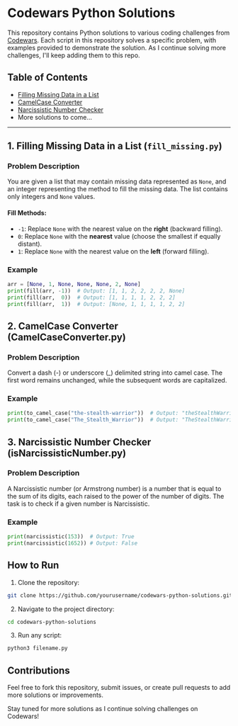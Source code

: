 # Codewars Python Solutions

This repository contains Python solutions to various coding challenges from [Codewars](https://www.codewars.com/). Each script in this repository solves a specific problem, with examples provided to demonstrate the solution. As I continue solving more challenges, I'll keep adding them to this repo.

## Table of Contents

- [Filling Missing Data in a List](#filling-missing-data-in-a-list-fill_missingpy)
- [CamelCase Converter](#camelcase-converter-camelcaseconverterpy)
- [Narcissistic Number Checker](#narcissistic-number-checker-isnarcissisticnumberpy)
- More solutions to come...

---

## 1. Filling Missing Data in a List (`fill_missing.py`)

### Problem Description
You are given a list that may contain missing data represented as `None`, and an integer representing the method to fill the missing data. The list contains only integers and `None` values.

#### Fill Methods:
- `-1`: Replace `None` with the nearest value on the **right** (backward filling).
- `0`: Replace `None` with the **nearest** value (choose the smallest if equally distant).
- `1`: Replace `None` with the nearest value on the **left** (forward filling).

### Example
```python
arr = [None, 1, None, None, None, 2, None]
print(fill(arr, -1))  # Output: [1, 1, 2, 2, 2, 2, None]
print(fill(arr,  0))  # Output: [1, 1, 1, 1, 2, 2, 2]
print(fill(arr,  1))  # Output: [None, 1, 1, 1, 1, 2, 2]
```

## 2. CamelCase Converter (CamelCaseConverter.py)

### Problem Description
Convert a dash (-) or underscore (_) delimited string into camel case. The first word remains unchanged, while the subsequent words are capitalized.

### Example
```python
print(to_camel_case("the-stealth-warrior"))  # Output: "theStealthWarrior"
print(to_camel_case("The_Stealth_Warrior"))  # Output: "TheStealthWarrior"
```

## 3. Narcissistic Number Checker (isNarcissisticNumber.py)

### Problem Description
A Narcissistic number (or Armstrong number) is a number that is equal to the sum of its digits, each raised to the power of the number of digits. The task is to check if a given number is Narcissistic.

### Example

```python
print(narcissistic(153))  # Output: True
print(narcissistic(1652)) # Output: False
```

## How to Run
1. Clone the repository:
```bash
git clone https://github.com/yourusername/codewars-python-solutions.git
```
2. Navigate to the project directory:
```bash
cd codewars-python-solutions
```
3. Run any script:
```bash
python3 filename.py
```

## Contributions
Feel free to fork this repository, submit issues, or create pull requests to add more solutions or improvements.

Stay tuned for more solutions as I continue solving challenges on Codewars!